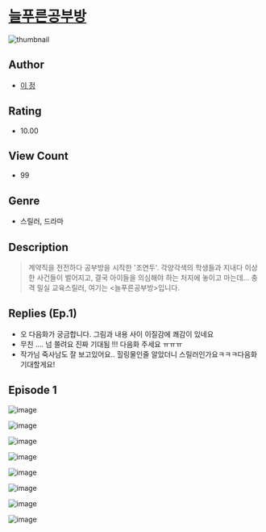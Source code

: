 # [늘푸른공부방](https://comic.naver.com/challenge/list?titleId=810919)
![thumbnail](https://image-comic.pstatic.net/user_contents_data/challenge_comic/2023/05/25/367108/upload_3761413207749899617_480x623.jpeg)

## Author
- [이 정](https://comic.naver.com/artistTitle?id=367108)

## Rating
- 10.00

## View Count
- 99

## Genre
- 스릴러, 드라마

## Description
> 계약직을 전전하다 공부방을 시작한 '조연두'. 각양각색의 학생들과 지내다 이상한 사건들이 벌어지고, 결국 아이들을 의심해야 하는 처지에 놓이고 마는데... 충격 밀실 교육스릴러, 여기는 <늘푸른공부방>입니다.

## Replies (Ep.1)
- 오 다음화가 궁금합니다. 그림과 내용 사이 이질감에 쾌감이 있네요
- 무친 …. 넘 쫄려요 진짜 기대됨 !!! 다음화 주세요 ㅠㅠㅠ
- 작가님 죽사남도 잘 보고있어요.. 힐링물인줄 알았더니 스릴러인가요ㅋㅋㅋ다음화 기대할게요!

## Episode 1
![image](https://image-comic.pstatic.net/user_contents_data/challenge_comic/2023/05/25/367108/upload_4049917156890195252.jpeg)

![image](https://image-comic.pstatic.net/user_contents_data/challenge_comic/2023/05/25/367108/upload_4063434552040109153.jpeg)

![image](https://image-comic.pstatic.net/user_contents_data/challenge_comic/2023/05/25/367108/upload_3991095500185088054.jpeg)

![image](https://image-comic.pstatic.net/user_contents_data/challenge_comic/2023/05/25/367108/upload_7291389800575165027.jpeg)

![image](https://image-comic.pstatic.net/user_contents_data/challenge_comic/2023/05/25/367108/upload_7161674907698542385.jpeg)

![image](https://image-comic.pstatic.net/user_contents_data/challenge_comic/2023/05/25/367108/upload_7377231769275413346.jpeg)

![image](https://image-comic.pstatic.net/user_contents_data/challenge_comic/2023/05/25/367108/upload_3617344199212491364.jpeg)

![image](https://image-comic.pstatic.net/user_contents_data/challenge_comic/2023/05/25/367108/upload_3472946231191484472.jpeg)
